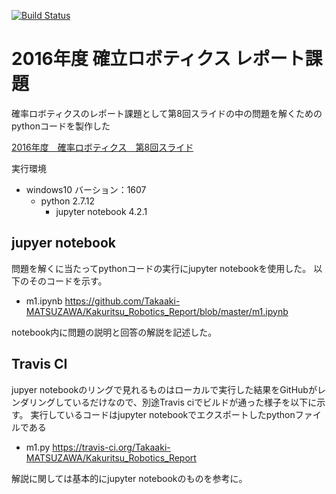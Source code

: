[![Build Status](https://travis-ci.org/Takaaki-MATSUZAWA/Kakuritsu_Robotics_Report.svg?branch=master)](https://travis-ci.org/Takaaki-MATSUZAWA/Kakuritsu_Robotics_Report)

# 2016年度 確立ロボティクス レポート課題
確率ロボティクスのレポート課題として第8回スライドの中の問題を解くためのpythonコードを製作した

[2016年度　確率ロボティクス　第8回スライド](https://lab.ueda.asia/?presenpress=%E7%A2%BA%E7%8E%87%E3%83%AD%E3%83%9C%E3%83%86%E3%82%A3%E3%82%AF%E3%82%B92016%E7%AC%AC8%E5%9B%9E#/)

実行環境
- windows10 バーション：1607
    - python 2.7.12
        - jupyter notebook 4.2.1

## jupyer notebook
問題を解くに当たってpythonコードの実行にjupyter notebookを使用した。
以下のそのコードを示す。

- m1.ipynb
https://github.com/Takaaki-MATSUZAWA/Kakuritsu_Robotics_Report/blob/master/m1.ipynb

notebook内に問題の説明と回答の解説を記述した。

## Travis CI
jupyer notebookのリングで見れるものはローカルで実行した結果をGitHubがレンダリングしているだけなので、別途Travis ciでビルドが通った様子を以下に示す。
実行しているコードはjupyter notebookでエクスポートしたpythonファイルである

- m1.py
https://travis-ci.org/Takaaki-MATSUZAWA/Kakuritsu_Robotics_Report

解説に関しては基本的にjupyter notebookのものを参考に。
